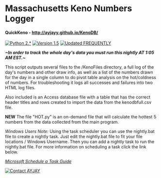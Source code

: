 #  Massachusetts Keno Numbers Logger
#### QuickKeno - http://ayjayy.github.io/KenoDB/

[![Python 2.*](https://img.shields.io/badge/python-2.7-blue.svg)](http://python.org) [![Version 1.5](https://img.shields.io/badge/version-1.5.1-brightgreen.svg)](https://github.com/AYJAYY/KenoDB) [![Updated FREQUENTLY](https://img.shields.io/badge/Live%20Project-Beta-red.svg)](#)

**_~In order to track the whole day's data you must run this nightly AT 1:05 AM EST.~_**

This script outputs several files to the /KenoFiles directory, a full log of the day's numbers and other draw info, as well as a list of the numbers drawn for the day in a single column to do pivot table analysis on the hot/coldness of numbers. For troubleshooting it logs all successes and failures into two HTML log files.

Also included is an Access database file with a table that has the correct header titles and rows created to import the data from the kenodbfull.csv file.

******NEW******
The file "HOT.py" is an on-demand file that will calculate the hottest 5 numbers from the data collected from the main program.

*Windows Users Note:* Using the task scheduler you can use the nightly.bat file to create a nightly task. Just edit the nightly.bat file to fit your file locations / Windows Username. Then you can add a nightly task to run the nightly.bat file. For more information on scheduling a task click the link below.

[_Microsoft Schedule a Task Guide_](https://technet.microsoft.com/en-us/library/cc748993.aspx)

[![Contact AYJAY](https://img.shields.io/badge/contact-AYJAY-orange.svg)](mailto:ayjay@programmer.net)



